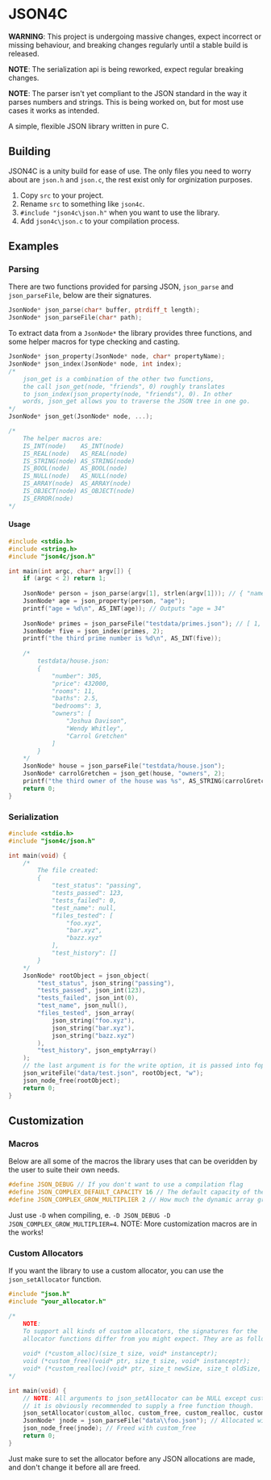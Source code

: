 ﻿JSON4C
======

**WARNING**: This project is undergoing massive changes, expect incorrect or missing behaviour, and breaking changes regularly until a stable build is released.

**NOTE**: The serialization api is being reworked, expect regular breaking changes.

**NOTE**: The parser isn't yet compliant to the JSON standard in the way it parses numbers and strings. This is being worked on, but for most use cases it works as intended.

A simple, flexible JSON library written in pure C.

## Building

JSON4C is a unity build for ease of use. The only files you need to worry about are `json.h` and `json.c`, the rest exist only for orginization purposes.

1. Copy `src` to your project.
2. Rename `src` to something like `json4c`.
3. `#include "json4c\json.h"` when you want to use the library.
4. Add `json4c\json.c` to your compilation process.

## Examples

### Parsing

There are two functions provided for parsing JSON, `json_parse` and `json_parseFile`, below are their signatures.

~~~c
JsonNode* json_parse(char* buffer, ptrdiff_t length);
JsonNode* json_parseFile(char* path);
~~~

To extract data from a `JsonNode*` the library provides three functions, and some helper macros for type checking and casting.

~~~c
JsonNode* json_property(JsonNode* node, char* propertyName);
JsonNode* json_index(JsonNode* node, int index);
/*
	json_get is a combination of the other two functions,
	the call json_get(node, "friends", 0) roughly translates
	to json_index(json_property(node, "friends"), 0). In other
	words, json_get allows you to traverse the JSON tree in one go.
*/
JsonNode* json_get(JsonNode* node, ...);

/*
	The helper macros are:
	IS_INT(node)	AS_INT(node)
	IS_REAL(node)	AS_REAL(node)
	IS_STRING(node)	AS_STRING(node)
	IS_BOOL(node) 	AS_BOOL(node)
	IS_NULL(node) 	AS_NULL(node)
	IS_ARRAY(node) 	AS_ARRAY(node)
	IS_OBJECT(node) AS_OBJECT(node)
	IS_ERROR(node) 	
*/
~~~

#### Usage



~~~c
#include <stdio.h>
#include <string.h>
#include "json4c/json.h"

int main(int argc, char* argv[]) {
	if (argc < 2) return 1;
	
	JsonNode* person = json_parse(argv[1], strlen(argv[1])); // { "name": "Lucas", "age": 34 }
	JsonNode* age = json_property(person, "age");
	printf("age = %d\n", AS_INT(age)); // Outputs "age = 34"
	
	JsonNode* primes = json_parseFile("testdata/primes.json"); // [ 1, 3, 5, 7, 11, 13, 17, 23 ]
	JsonNode* five = json_index(primes, 2);
	printf("the third prime number is %d\n", AS_INT(five));
	
	/*
		testdata/house.json:
		{
			"number": 305,
			"price": 432000,
			"rooms": 11,
			"baths": 2.5,
			"bedrooms": 3,
			"owners": [
				"Joshua Davison",
				"Wendy Whitley",
				"Carrol Gretchen"
			]
		}
	*/
	JsonNode* house = json_parseFile("testdata/house.json");
	JsonNode* carrolGretchen = json_get(house, "owners", 2);
	printf("the third owner of the house was %s", AS_STRING(carrolGretchen));
	return 0;
}
~~~

### Serialization

~~~c
#include <stdio.h>
#include "json4c/json.h"

int main(void) {
	/*
		The file created:
		{
			"test_status": "passing",
			"tests_passed": 123,
			"tests_failed": 0,
			"test_name": null,
			"files_tested": [
				"foo.xyz",
				"bar.xyz",
				"bazz.xyz"
			],
			"test_history": []
		}
	*/
	JsonNode* rootObject = json_object(
		"test_status", json_string("passing"),
		"tests_passed", json_int(123),
		"tests_failed", json_int(0),
		"test_name", json_null(),
		"files_tested", json_array(
			json_string("foo.xyz"),
			json_string("bar.xyz"),
			json_string("bazz.xyz")
		),
		"test_history", json_emptyArray()
	);
	// the last argument is for the write option, it is passed into fopen()
	json_writeFile("data/test.json", rootObject, "w");
	json_node_free(rootObject);
	return 0;
}
~~~

## Customization

### Macros

Below are all some of the macros the library uses that can be overidden by the user to suite their own needs.

~~~c
#define JSON_DEBUG // If you don't want to use a compilation flag
#define JSON_COMPLEX_DEFAULT_CAPACITY 16 // The default capacity of the dynamic array.
#define JSON_COMPLEX_GROW_MULTIPLIER 2 // How much the dynamic array grows by
~~~

Just use `-D` when compiling, e. `-D JSON_DEBUG -D JSON_COMPLEX_GROW_MULTIPLIER=4`. NOTE: More customization macros are in the works!

### Custom Allocators

If you want the library to use a custom allocator, you can use the `json_setAllocator` function.

~~~c
#include "json.h"
#include "your_allocator.h"

/*
	NOTE: 
	To support all kinds of custom allocators, the signatures for the
	allocator functions differ from you might expect. They are as follows:
	
	void* (*custom_alloc)(size_t size, void* instanceptr);
	void (*custom_free)(void* ptr, size_t size, void* instanceptr);
	void* (*custom_realloc)(void* ptr, size_t newSize, size_t oldSize, void* instanceptr);
*/

int main(void) {
	// NOTE: All arguments to json_setAllocator can be NULL except custom_alloc,
	// it is obviously recommended to supply a free function though.
	json_setAllocator(custom_alloc, custom_free, custom_realloc, custom_instance);
	JsonNode* jnode = json_parseFile("data\\foo.json"); // Allocated with custom_alloc
	json_node_free(jnode); // Freed with custom_free
	return 0;
}
~~~

Just make sure to set the allocator before any JSON allocations are made, and don't change it before all are freed.















